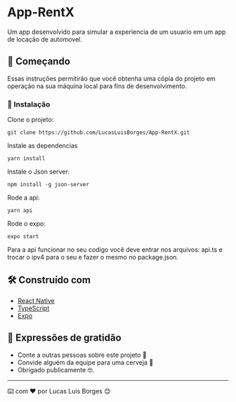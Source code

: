 # App-RentX

Um app desenvolvido para simular a experiencia de um usuario em um app de locação de automovel.

## 🚀 Começando

Essas instruções permitirão que você obtenha uma cópia do projeto em operação na sua máquina local para fins de desenvolvimento.


### 🔧 Instalação

Clone o projeto:

```
git clone https://github.com/LucasLuisBorges/App-RentX.git
```

Instale as dependencias

```
yarn install
```

Instale o Json server:

```
npm install -g json-server
```

Rode a api:

```
yarn api
```

Rode o expo:

```
expo start
```

Para a api funcionar no seu codigo você deve entrar nos arquivos: api.ts e trocar o ipv4 para o seu e fazer o mesmo no package.json.


## 🛠️ Construído com

* [React Native](https://reactnative.dev/) 
* [TypeScript](https://www.typescriptlang.org/) 
* [Expo](https://docs.expo.dev/classic/building-standalone-apps/) 


## 🎁 Expressões de gratidão

* Conte a outras pessoas sobre este projeto 📢
* Convide alguém da equipe para uma cerveja 🍺 
* Obrigado publicamente 🤓.

---
⌨️ com ❤️ por Lucas Luis Borges 😊
